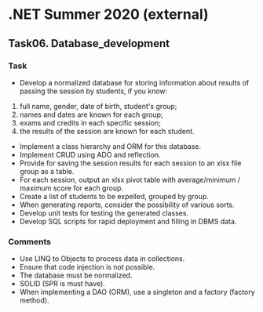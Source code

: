 # .NET Summer 2020 (external)
## Task06. Database_development
### Task
* Develop a normalized database for storing information about results of passing the session by students, if you know:
1. full name, gender, date of birth, student's group;
2. names and dates are known for each group;
3. exams and credits in each specific session;
4. the results of the session are known for each student.
* Implement a class hierarchy and ORM for this database.
* Implement CRUD using ADO and reflection.
* Provide for saving the session results for each session to an xlsx file group as a table.
* For each session, output an xlsx pivot table with average/minimum / maximum score for each group.
* Create a list of students to be expelled, grouped by group.
* When generating reports, consider the possibility of various sorts.
* Develop unit tests for testing the generated classes.
* Develop SQL scripts for rapid deployment and filling in DBMS data.
### Comments
*  Use LINQ to Objects to process data in collections.
* Ensure that code injection is not possible.
* The database must be normalized.
* SOLID (SPR is must have).
* When implementing a DAO (ORM), use a singleton and a factory (factory method).
